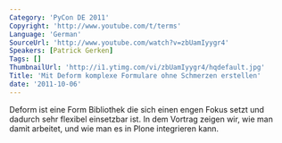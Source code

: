 ```yaml
---
Category: 'PyCon DE 2011'
Copyright: 'http://www.youtube.com/t/terms'
Language: 'German'
SourceUrl: 'http://www.youtube.com/watch?v=zbUamIyygr4'
Speakers: [Patrick Gerken]
Tags: []
ThumbnailUrl: 'http://i1.ytimg.com/vi/zbUamIyygr4/hqdefault.jpg'
Title: 'Mit Deform komplexe Formulare ohne Schmerzen erstellen'
date: '2011-10-06'
---
```

Deform ist eine Form Bibliothek die sich einen engen Fokus setzt und dadurch sehr flexibel einsetzbar ist. In dem Vortrag zeigen wir, wie man damit arbeitet, und wie man es in Plone integrieren kann.